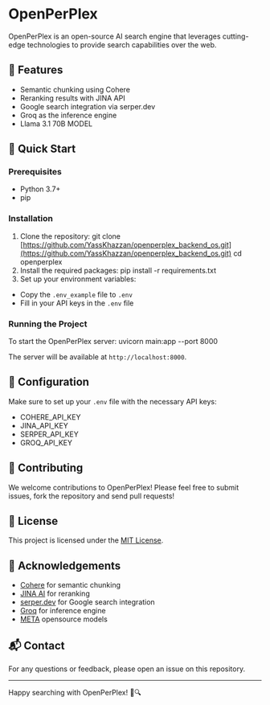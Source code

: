 # OpenPerPlex

OpenPerPlex is an open-source AI search engine that leverages cutting-edge technologies to provide search capabilities over the web.

## 🌟 Features

- Semantic chunking using Cohere
- Reranking results with JINA API
- Google search integration via serper.dev
- Groq as the inference engine
- Llama 3.1 70B MODEL

## 🚀 Quick Start

### Prerequisites

- Python 3.7+
- pip

### Installation

1. Clone the repository:
 git clone [https://github.com/YassKhazzan/openperplex_backend_os.git](https://github.com/YassKhazzan/openperplex_backend_os.git)
cd openperplex
2. Install the required packages: pip install -r requirements.txt
3. Set up your environment variables:
- Copy the `.env_example` file to `.env`
- Fill in your API keys in the `.env` file

### Running the Project

To start the OpenPerPlex server: uvicorn main:app --port 8000

The server will be available at `http://localhost:8000`.

## 🔧 Configuration

Make sure to set up your `.env` file with the necessary API keys:

- COHERE_API_KEY
- JINA_API_KEY
- SERPER_API_KEY
- GROQ_API_KEY

## 🤝 Contributing

We welcome contributions to OpenPerPlex! Please feel free to submit issues, fork the repository and send pull requests!

## 📝 License

This project is licensed under the [MIT License](LICENSE).

## 🙏 Acknowledgements

- [Cohere](https://cohere.ai/) for semantic chunking
- [JINA AI](https://jina.ai/) for reranking
- [serper.dev](https://serper.dev/) for Google search integration
- [Groq](https://groq.com/) for inference engine
- [META](https://www.meta.ai/) opensource models

## 📬 Contact

For any questions or feedback, please open an issue on this repository.

---

Happy searching with OpenPerPlex! 🚀🔍
